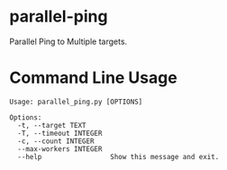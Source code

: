 # parallel-ping

Parallel Ping to Multiple targets.

# Command Line Usage

```
Usage: parallel_ping.py [OPTIONS]

Options:
  -t, --target TEXT
  -T, --timeout INTEGER
  -c, --count INTEGER
  --max-workers INTEGER
  --help                 Show this message and exit.
```